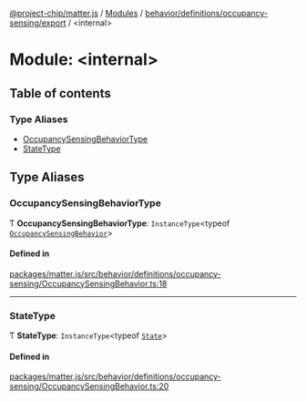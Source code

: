 [@project-chip/matter.js](../README.md) / [Modules](../modules.md) / [behavior/definitions/occupancy-sensing/export](behavior_definitions_occupancy_sensing_export.md) / \<internal\>

# Module: \<internal\>

## Table of contents

### Type Aliases

- [OccupancySensingBehaviorType](behavior_definitions_occupancy_sensing_export._internal_.md#occupancysensingbehaviortype)
- [StateType](behavior_definitions_occupancy_sensing_export._internal_.md#statetype)

## Type Aliases

### OccupancySensingBehaviorType

Ƭ **OccupancySensingBehaviorType**: `InstanceType`\<typeof [`OccupancySensingBehavior`](behavior_definitions_occupancy_sensing_export.md#occupancysensingbehavior)\>

#### Defined in

[packages/matter.js/src/behavior/definitions/occupancy-sensing/OccupancySensingBehavior.ts:18](https://github.com/project-chip/matter.js/blob/3adaded6/packages/matter.js/src/behavior/definitions/occupancy-sensing/OccupancySensingBehavior.ts#L18)

___

### StateType

Ƭ **StateType**: `InstanceType`\<typeof [`State`](../classes/behavior_definitions_occupancy_sensing_export.OccupancySensingServer.md#state-1)\>

#### Defined in

[packages/matter.js/src/behavior/definitions/occupancy-sensing/OccupancySensingBehavior.ts:20](https://github.com/project-chip/matter.js/blob/3adaded6/packages/matter.js/src/behavior/definitions/occupancy-sensing/OccupancySensingBehavior.ts#L20)
